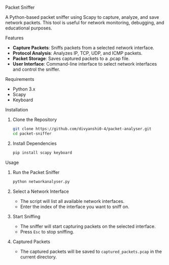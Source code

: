  Packet Sniffer

A Python-based packet sniffer using Scapy to capture, analyze, and save network packets. This tool is useful for network monitoring, debugging, and educational purposes.

 Features

- **Capture Packets**: Sniffs packets from a selected network interface.
- **Protocol Analysis**: Analyzes IP, TCP, UDP, and ICMP packets.
- **Packet Storage**: Saves captured packets to a .pcap file.
- **User Interface**: Command-line interface to select network interfaces and control the sniffer.

 Requirements

- Python 3.x
- Scapy
- Keyboard

 Installation

1. Clone the Repository
    ```sh
    git clone https://github.com/divyanshi0-4/packet-analyser.git
    cd packet-sniffer
    ```

2. Install Dependencies
    ```sh
    pip install scapy keyboard
    ```

 Usage

1. Run the Packet Sniffer
    ```sh
    python networkanalyser.py
    ```

2. Select a Network Interface
    - The script will list all available network interfaces.
    - Enter the index of the interface you want to sniff on.

3. Start Sniffing
    - The sniffer will start capturing packets on the selected interface.
    - Press `Esc` to stop sniffing.

4. Captured Packets
    - The captured packets will be saved to `captured_packets.pcap` in the current directory.
